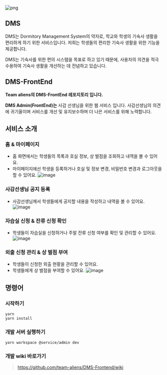 ![png](https://user-images.githubusercontent.com/68860610/233824618-8b764a7f-51dc-41ca-aa84-fd9ee3b76849.png)

## DMS

DMS는 Dormitory Management System의 약자로, 학교와 학생의 기숙사 생활을 편리하게 하기 위한 서비스입니다.
저희는 학생들의 편리한 기숙사 생활을 위한 기능을 제공합니다.

DMS는 기숙사를 위한 편의 시스템을 목표로 하고 있기 때문에, 사용자의 의견을 적극 수용하여 기숙사 생활을 개선하는 데 전념하고 있습니다.

## DMS-FrontEnd
**Team aliens의 DMS-FrontEnd 레포지토리 입니다.** <br />

**DMS Admin(FrontEnd)는** 사감 선생님을 위한 웹 서비스 입니다. 사감선생님의 의견에 귀기울이며 서비스를 개선 및 유지보수하며 더 나은 서비스를 위해 노력합니다.

## 서비스 소개
### 홈 & 마이페이지
- 홈 화면에서는 학생들의 목록과 호실 정보, 상 벌점을 조회하고 내역을 볼 수 있어요.
- 마이페이지에선 학생을 등록하거나 호실 및 정보 변경, 비밀번호 변경과 로그아웃을 할 수 있어요.
![image](https://github.com/team-aliens/DMS/assets/103497968/ea5d1f69-33c2-4bf5-b867-0708c632b54f)

### 사감선생님 공지 등록
- 사감선생님께서 학생들에게 공지할 내용을 작성하고 내역을 볼 수 있어요.
![image](https://github.com/team-aliens/DMS/assets/103497968/a9843169-3a4b-4e9d-bff7-7aa4bab28755)

### 자습실 신청 & 잔류 신청 확인
- 학생들이 자습실을 신청하거나 주말 잔류 신청 여부를 확인 및 관리할 수 있어요.
![image](https://github.com/team-aliens/DMS/assets/103497968/d4658aba-c48e-4257-87a5-c8c84891a37b)

### 외출 신청 관리 & 상 벌점 부여
- 학생들이 신청한 외출 현황을 관리할 수 있어요.
- 학생들에게 상 벌점을 부여할 수 있어요.
![image](https://github.com/team-aliens/DMS/assets/103497968/68de2fe6-5c37-4fe4-9bf3-08c06620f451)

## 명령어
### 시작하기
```
yarn
yarn install
```
### 개발 서버 실행하기
```
yarn workspace @service/admin dev
````
### 개발 wiki 바로가기
> https://github.com/team-aliens/DMS-Frontend/wiki
